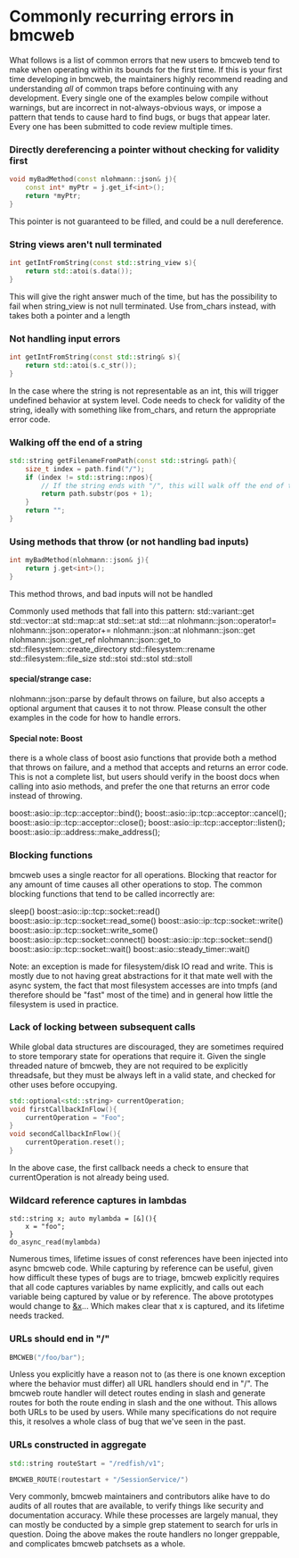 # Commonly recurring errors in bmcweb

What follows is a list of common errors that new users to bmcweb tend to make
when operating within its bounds for the first time.  If this is your first time
developing in bmcweb, the maintainers highly recommend reading and understanding
_all_ of common traps before continuing with any development.  Every single one
of the examples below compile without warnings, but are incorrect in
not-always-obvious ways, or impose a pattern that tends to cause hard to find
bugs, or bugs that appear later.  Every one has been submitted to code review
multiple times.

### Directly dereferencing a pointer without checking for validity first
```C++
void myBadMethod(const nlohmann::json& j){
    const int* myPtr = j.get_if<int>();
    return *myPtr;
}
```
This pointer is not guaranteed to be filled, and could be a null dereference.

### String views aren't null terminated
```C++
int getIntFromString(const std::string_view s){
    return std::atoi(s.data());
}
```
This will give the right answer much of the time, but has the possibility to
fail when string\_view is not null terminated.  Use from\_chars instead, with
takes both a pointer and a length

### Not handling input errors
```C++
int getIntFromString(const std::string& s){
    return std::atoi(s.c_str());
}
```
In the case where the string is not representable as an int, this will trigger
undefined behavior at system level.  Code needs to check for validity of the
string, ideally with something like from\_chars, and return the appropriate error
code.

### Walking off the end of a string
```C++
std::string getFilenameFromPath(const std::string& path){
    size_t index = path.find("/");
    if (index != std::string::npos){
        // If the string ends with "/", this will walk off the end of the string.
        return path.substr(pos + 1);
    }
    return "";
}
```

### Using methods that throw (or not handling bad inputs)
```C++
int myBadMethod(nlohmann::json& j){
    return j.get<int>();
}
```
This method throws, and bad inputs will not be handled

Commonly used methods that fall into this pattern:
std::variant::get
std::vector::at
std::map::at
std::set::at
std::<generic container type>::at
nlohmann::json::operator!=
nlohmann::json::operator+=
nlohmann::json::at
nlohmann::json::get
nlohmann::json::get\_ref
nlohmann::json::get\_to
std::filesystem::create\_directory
std::filesystem::rename
std::filesystem::file\_size
std::stoi
std::stol
std::stoll

#### special/strange case:

nlohmann::json::parse by default throws on failure, but also accepts a optional
argument that causes it to not throw.  Please consult the other examples in the
code for how to handle errors.


#### Special note: Boost
there is a whole class of boost asio functions that provide both a method that
throws on failure, and a method that accepts and returns an error code.  This is
not a complete list, but users should verify in the boost docs when calling into
asio methods, and prefer the one that returns an error code instead of throwing.

boost::asio::ip::tcp::acceptor::bind();
boost::asio::ip::tcp::acceptor::cancel();
boost::asio::ip::tcp::acceptor::close();
boost::asio::ip::tcp::acceptor::listen();
boost::asio::ip::address::make\_address();

### Blocking functions

bmcweb uses a single reactor for all operations.  Blocking that reactor for any
amount of time causes all other operations to stop.  The common blocking
functions that tend to be called incorrectly are:

sleep()
boost::asio::ip::tcp::socket::read()
boost::asio::ip::tcp::socket::read\_some()
boost::asio::ip::tcp::socket::write()
boost::asio::ip::tcp::socket::write\_some()
boost::asio::ip::tcp::socket::connect()
boost::asio::ip::tcp::socket::send()
boost::asio::ip::tcp::socket::wait()
boost::asio::steady\_timer::wait()

Note: an exception is made for filesystem/disk IO read and write.  This is
mostly due to not having great abstractions for it that mate well with the async
system, the fact that most filesystem accesses are into tmpfs (and therefore
should be "fast" most of the time) and in general how little the filesystem is
used in practice.

### Lack of locking between subsequent calls
While global data structures are discouraged, they are sometimes required to
store temporary state for operations that require it.  Given the single
threaded nature of bmcweb, they are not required to be explicitly threadsafe,
but they must be always left in a valid state, and checked for other uses
before occupying.

```C++
std::optional<std::string> currentOperation;
void firstCallbackInFlow(){
    currentOperation = "Foo";
}
void secondCallbackInFlow(){
    currentOperation.reset();
}
```

In the above case, the first callback needs a check to ensure that
currentOperation is not already being used.

### Wildcard reference captures in lambdas
```
std::string x; auto mylambda = [&](){
    x = "foo";
}
do_async_read(mylambda)
```

Numerous times, lifetime issues of const references have been injected into
async bmcweb code.  While capturing by reference can be useful, given how
difficult these types of bugs are to triage, bmcweb explicitly requires that all
code captures variables by name explicitly, and calls out each variable being
captured by value or by reference.  The above prototypes would change to
[&x]()... Which makes clear that x is captured, and its lifetime needs tracked.


### URLs should end in "/"
```C++
BMCWEB("/foo/bar");
```
Unless you explicitly have a reason not to (as there is one known exception
where the behavior must differ) all URL handlers should end in "/".  The bmcweb
route handler will detect routes ending in slash and generate routes for both
the route ending in slash and the one without.  This allows both URLs to be
used by users.  While many specifications do not require this, it resolves a
whole class of bug that we've seen in the past.


### URLs constructed in aggregate
```C++
std::string routeStart = "/redfish/v1";

BMCWEB_ROUTE(routestart + "/SessionService/")
```
Very commonly, bmcweb maintainers and contributors alike have to do audits of
all routes that are available, to verify things like security and documentation
accuracy.  While these processes are largely manual, they can mostly be
conducted by a simple grep statement to search for urls in question.  Doing the
above makes the route handlers no longer greppable, and complicates bmcweb
patchsets as a whole.
